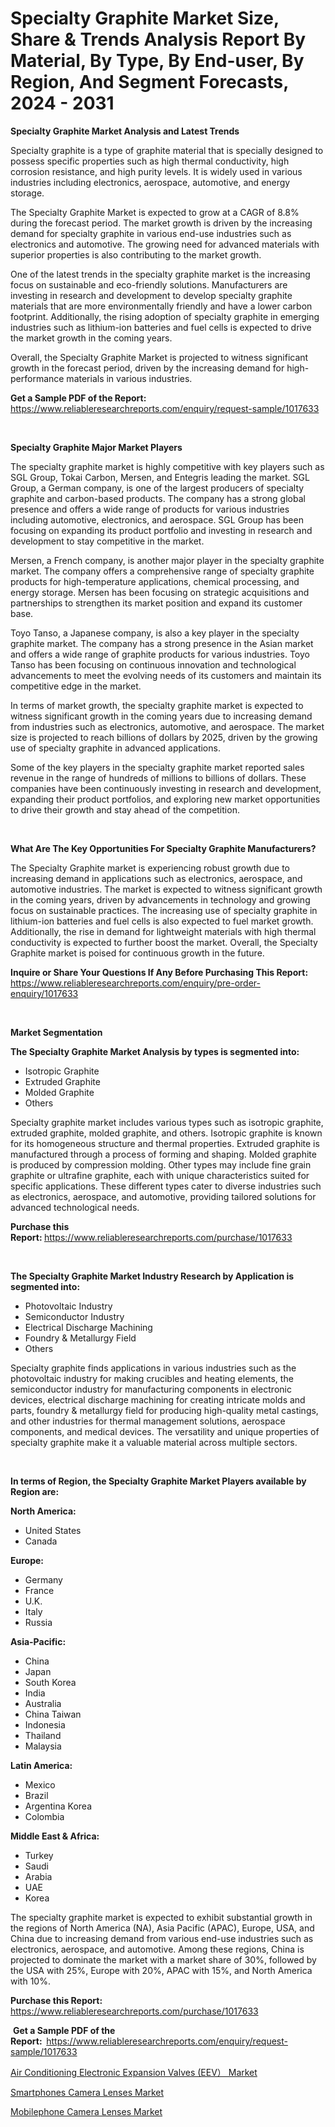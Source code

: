 <p><h1>Specialty Graphite Market Size, Share & Trends Analysis Report By Material, By Type, By End-user, By Region, And Segment Forecasts, 2024 - 2031</h1></p><p><strong>Specialty Graphite Market Analysis and Latest Trends</strong></p>
<p><p>Specialty graphite is a type of graphite material that is specially designed to possess specific properties such as high thermal conductivity, high corrosion resistance, and high purity levels. It is widely used in various industries including electronics, aerospace, automotive, and energy storage.</p><p>The Specialty Graphite Market is expected to grow at a CAGR of 8.8% during the forecast period. The market growth is driven by the increasing demand for specialty graphite in various end-use industries such as electronics and automotive. The growing need for advanced materials with superior properties is also contributing to the market growth.</p><p>One of the latest trends in the specialty graphite market is the increasing focus on sustainable and eco-friendly solutions. Manufacturers are investing in research and development to develop specialty graphite materials that are more environmentally friendly and have a lower carbon footprint. Additionally, the rising adoption of specialty graphite in emerging industries such as lithium-ion batteries and fuel cells is expected to drive the market growth in the coming years.</p><p>Overall, the Specialty Graphite Market is projected to witness significant growth in the forecast period, driven by the increasing demand for high-performance materials in various industries.</p></p>
<p><strong>Get a Sample PDF of the Report:&nbsp;</strong> <a href="https://www.reliableresearchreports.com/enquiry/request-sample/1017633">https://www.reliableresearchreports.com/enquiry/request-sample/1017633</a></p>
<p>&nbsp;</p>
<p><strong>Specialty Graphite Major Market Players</strong></p>
<p><p>The specialty graphite market is highly competitive with key players such as SGL Group, Tokai Carbon, Mersen, and Entegris leading the market. SGL Group, a German company, is one of the largest producers of specialty graphite and carbon-based products. The company has a strong global presence and offers a wide range of products for various industries including automotive, electronics, and aerospace. SGL Group has been focusing on expanding its product portfolio and investing in research and development to stay competitive in the market.</p><p>Mersen, a French company, is another major player in the specialty graphite market. The company offers a comprehensive range of specialty graphite products for high-temperature applications, chemical processing, and energy storage. Mersen has been focusing on strategic acquisitions and partnerships to strengthen its market position and expand its customer base.</p><p>Toyo Tanso, a Japanese company, is also a key player in the specialty graphite market. The company has a strong presence in the Asian market and offers a wide range of graphite products for various industries. Toyo Tanso has been focusing on continuous innovation and technological advancements to meet the evolving needs of its customers and maintain its competitive edge in the market.</p><p>In terms of market growth, the specialty graphite market is expected to witness significant growth in the coming years due to increasing demand from industries such as electronics, automotive, and aerospace. The market size is projected to reach billions of dollars by 2025, driven by the growing use of specialty graphite in advanced applications.</p><p>Some of the key players in the specialty graphite market reported sales revenue in the range of hundreds of millions to billions of dollars. These companies have been continuously investing in research and development, expanding their product portfolios, and exploring new market opportunities to drive their growth and stay ahead of the competition.</p></p>
<p>&nbsp;</p>
<p><strong>What Are The Key Opportunities For Specialty Graphite Manufacturers?</strong></p>
<p><p>The Specialty Graphite market is experiencing robust growth due to increasing demand in applications such as electronics, aerospace, and automotive industries. The market is expected to witness significant growth in the coming years, driven by advancements in technology and growing focus on sustainable practices. The increasing use of specialty graphite in lithium-ion batteries and fuel cells is also expected to fuel market growth. Additionally, the rise in demand for lightweight materials with high thermal conductivity is expected to further boost the market. Overall, the Specialty Graphite market is poised for continuous growth in the future.</p></p>
<p><strong>Inquire or Share Your Questions If Any Before Purchasing This Report:</strong> <a href="https://www.reliableresearchreports.com/enquiry/pre-order-enquiry/1017633">https://www.reliableresearchreports.com/enquiry/pre-order-enquiry/1017633</a></p>
<p>&nbsp;</p>
<p><strong>Market Segmentation</strong></p>
<p><strong>The Specialty Graphite Market Analysis by types is segmented into:</strong></p>
<p><ul><li>Isotropic Graphite</li><li>Extruded Graphite</li><li>Molded Graphite</li><li>Others</li></ul></p>
<p><p>Specialty graphite market includes various types such as isotropic graphite, extruded graphite, molded graphite, and others. Isotropic graphite is known for its homogeneous structure and thermal properties. Extruded graphite is manufactured through a process of forming and shaping. Molded graphite is produced by compression molding. Other types may include fine grain graphite or ultrafine graphite, each with unique characteristics suited for specific applications. These different types cater to diverse industries such as electronics, aerospace, and automotive, providing tailored solutions for advanced technological needs.</p></p>
<p><strong>Purchase this Report:&nbsp;</strong><a href="https://www.reliableresearchreports.com/purchase/1017633">https://www.reliableresearchreports.com/purchase/1017633</a></p>
<p>&nbsp;</p>
<p><strong>The Specialty Graphite Market Industry Research by Application is segmented into:</strong></p>
<p><ul><li>Photovoltaic Industry</li><li>Semiconductor Industry</li><li>Electrical Discharge Machining</li><li>Foundry & Metallurgy Field</li><li>Others</li></ul></p>
<p><p>Specialty graphite finds applications in various industries such as the photovoltaic industry for making crucibles and heating elements, the semiconductor industry for manufacturing components in electronic devices, electrical discharge machining for creating intricate molds and parts, foundry & metallurgy field for producing high-quality metal castings, and other industries for thermal management solutions, aerospace components, and medical devices. The versatility and unique properties of specialty graphite make it a valuable material across multiple sectors.</p></p>
<p>&nbsp;</p>
<p><strong>In terms of Region, the Specialty Graphite Market Players available by Region are:</strong></p>
<p>
    <p> <strong> North America: </strong>
        <ul>
            <li>United States</li>
            <li>Canada</li>
        </ul>
        </p> 
    <p> <strong> Europe: </strong>
        <ul>
            <li>Germany</li>
            <li>France</li>
            <li>U.K.</li>
            <li>Italy</li>
            <li>Russia</li>
        </ul>
        </p> 
    <p> <strong> Asia-Pacific: </strong>
        <ul>
            <li>China</li>
            <li>Japan</li>
            <li>South Korea</li>
            <li>India</li>
            <li>Australia</li>
            <li>China Taiwan</li>
            <li>Indonesia</li>
            <li>Thailand</li>
            <li>Malaysia</li>
        </ul>
        </p> 
    <p> <strong> Latin America: </strong>
        <ul>
            <li>Mexico</li>
            <li>Brazil</li>
            <li>Argentina Korea</li>
            <li>Colombia</li>
        </ul>
        </p> 
    <p> <strong> Middle East & Africa: </strong>
        <ul>
            <li>Turkey</li>
            <li>Saudi</li>
            <li>Arabia</li>
            <li>UAE</li>
            <li>Korea</li>
        </ul>
    </p>
    </p>
<p><p>The specialty graphite market is expected to exhibit substantial growth in the regions of North America (NA), Asia Pacific (APAC), Europe, USA, and China due to increasing demand from various end-use industries such as electronics, aerospace, and automotive. Among these regions, China is projected to dominate the market with a market share of 30%, followed by the USA with 25%, Europe with 20%, APAC with 15%, and North America with 10%.</p></p>
<p><strong>Purchase this Report: </strong><a href="https://www.reliableresearchreports.com/purchase/1017633">https://www.reliableresearchreports.com/purchase/1017633</a></p>
<p>&nbsp;<strong>Get a Sample PDF of the Report:&nbsp;&nbsp;</strong><a href="https://www.reliableresearchreports.com/enquiry/request-sample/1017633">https://www.reliableresearchreports.com/enquiry/request-sample/1017633</a></p>
<p><strong></strong></p>
<p><p><a href="https://view.publitas.com/reportprime-1/air-conditioning-electronic-expansion-valves-eev-market-insights-market-players-and-forecast-till-2030/">Air Conditioning Electronic Expansion Valves (EEV） Market</a></p><p><a href="https://view.publitas.com/reportprime-1/smartphones-camera-lenses-market-offer-valuable-insights-into-market-size-market-share-market-trends-and-projections-spanning-from-2023-to-2030/">Smartphones Camera Lenses Market</a></p><p><a href="https://view.publitas.com/reportprime-1/mobilephone-camera-lenses-market-size-and-examines-its-market-scope-with-a-primary-focus-on-growth-opportunities-and-forecasted-trends-spanning-from-2023-to-2030/">Mobilephone Camera Lenses Market</a></p></p>